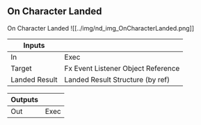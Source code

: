 ## On Character Landed
On Character Landed
![[../img/nd_img_OnCharacterLanded.png]]

|Inputs||
|--|--|
| In | Exec |
| Target | Fx Event Listener Object Reference |
| Landed Result | Landed Result Structure (by ref) |

|Outputs||
|--|--|
| Out | Exec |
